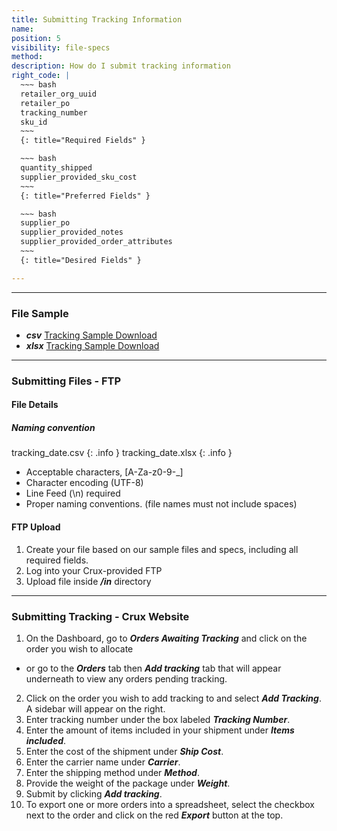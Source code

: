 ```yaml
---
title: Submitting Tracking Information
name:
position: 5
visibility: file-specs
method:
description: How do I submit tracking information
right_code: |
  ~~~ bash
  retailer_org_uuid
  retailer_po
  tracking_number
  sku_id
  ~~~
  {: title="Required Fields" }

  ~~~ bash
  quantity_shipped
  supplier_provided_sku_cost
  ~~~
  {: title="Preferred Fields" }

  ~~~ bash
  supplier_po
  supplier_provided_notes
  supplier_provided_order_attributes
  ~~~
  {: title="Desired Fields" }

---
```

----
### File Sample

* ***csv*** <a href="/files/file-samples/csv/tracking_sample.csv">Tracking Sample Download</a>
* ***xlsx*** <a href="/files/file-samples/xlsx/product_sample.xlsx">Tracking Sample Download</a>

----
### Submitting Files - FTP

#### File Details

##### Naming convention

tracking_date.csv
{: .info }
tracking_date.xlsx
{: .info }

- Acceptable characters, [A-Za-z0-9-_]
- Character encoding (UTF-8)
- Line Feed (\n) required
- Proper naming conventions. (file names must not include spaces)

#### FTP Upload
1.	Create your file based on our sample files and specs, including all required fields.
2.	Log into your Crux-provided FTP
3.	Upload file inside ***/in*** directory

----
### Submitting Tracking - Crux Website

1.	On the Dashboard, go to ***Orders Awaiting Tracking*** and click on the order you wish to allocate
  - or go to the ***Orders*** tab then ***Add tracking*** tab that will appear underneath to view any orders pending tracking.
2.	Click on the order you wish to add tracking to and select ***Add Tracking***. A sidebar will appear on the right.
3.	Enter tracking number under the box labeled ***Tracking Number***.
4.	Enter the amount of items included in your shipment under ***Items included***.
5.	Enter the cost of the shipment under ***Ship Cost***.
6.	Enter the carrier name under ***Carrier***.
7.	Enter the shipping method under ***Method***.
8.	Provide the weight of the package under ***Weight***.
9.	Submit by clicking ***Add tracking***.
10.	To export one or more orders into a spreadsheet, select the checkbox next to the order and click on the red ***Export*** button at the top.

